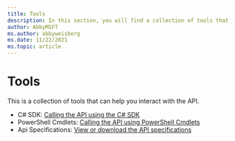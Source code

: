 ```yaml
---
title: Tools
description: In this section, you will find a collection of tools that can help you interact with the API.
author: AbbyMSFT
ms.author: abbyweisberg
ms.date: 11/22/2021
ms.topic: article
---
```

# Tools

This is a collection of tools that can help you interact with the API.
 - C\# SDK: [Calling the API using the C\# SDK](https://dev.loganalytics.io/documentation/Tools/CSharp-Sdk)
 - PowerShell Cmdlets: [Calling the API using PowerShell Cmdlets](https://dev.loganalytics.io/documentation/Tools/PowerShell-Cmdlets)
 - Api Specifications: [View or download the API specifications](https://dev.loganalytics.io/documentation/Tools/Api-Specifications)
